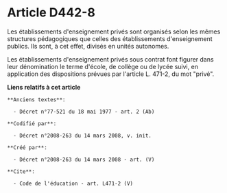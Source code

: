 # Article D442-8

Les établissements d'enseignement privés sont organisés selon les mêmes structures pédagogiques que celles des établissements
d'enseignement publics. Ils sont, à cet effet, divisés en unités autonomes. 

Les établissements d'enseignement privés sous contrat font figurer dans leur dénomination le terme d'école, de collège ou de
lycée suivi, en application des dispositions prévues par l'article L. 471-2, du mot "privé".

**Liens relatifs à cet article**

	**Anciens textes**:

	  - Décret n°77-521 du 18 mai 1977 - art. 2 (Ab)

	**Codifié par**:

	  - Décret n°2008-263 du 14 mars 2008, v. init.

	**Créé par**:

	  - Décret n°2008-263 du 14 mars 2008 - art. (V)

	**Cite**:

	  - Code de l'éducation - art. L471-2 (V)
